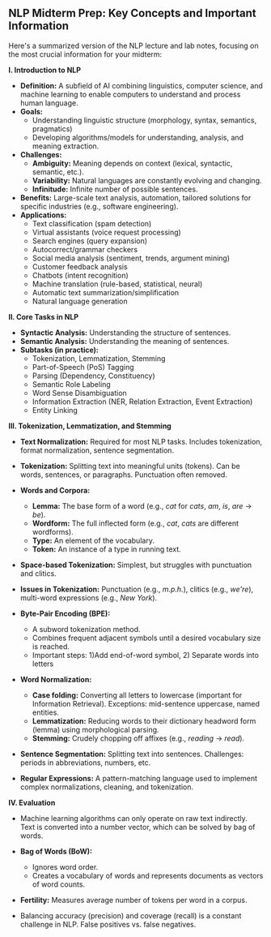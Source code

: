 ## NLP Midterm Prep: Key Concepts and Important Information

Here's a summarized version of the NLP lecture and lab notes, focusing on the most crucial information for your midterm:

**I. Introduction to NLP**

*   **Definition:** A subfield of AI combining linguistics, computer science, and machine learning to enable computers to understand and process human language.
*   **Goals:**
    *   Understanding linguistic structure (morphology, syntax, semantics, pragmatics)
    *   Developing algorithms/models for understanding, analysis, and meaning extraction.
*   **Challenges:**
    *   **Ambiguity:**  Meaning depends on context (lexical, syntactic, semantic, etc.).
    *   **Variability:**  Natural languages are constantly evolving and changing.
    *   **Infinitude:** Infinite number of possible sentences.
*   **Benefits:**  Large-scale text analysis, automation, tailored solutions for specific industries (e.g., software engineering).
*   **Applications:**
    *   Text classification (spam detection)
    *   Virtual assistants (voice request processing)
    *   Search engines (query expansion)
    *   Autocorrect/grammar checkers
    *   Social media analysis (sentiment, trends, argument mining)
    *   Customer feedback analysis
    *   Chatbots (intent recognition)
    *   Machine translation (rule-based, statistical, neural)
    *   Automatic text summarization/simplification
    *   Natural language generation

**II. Core Tasks in NLP**

*   **Syntactic Analysis:** Understanding the structure of sentences.
*   **Semantic Analysis:** Understanding the meaning of sentences.
*   **Subtasks (in practice):**
    *   Tokenization, Lemmatization, Stemming
    *   Part-of-Speech (PoS) Tagging
    *   Parsing (Dependency, Constituency)
    *   Semantic Role Labeling
    *   Word Sense Disambiguation
    *   Information Extraction (NER, Relation Extraction, Event Extraction)
    *   Entity Linking

**III. Tokenization, Lemmatization, and Stemming**

*   **Text Normalization:** Required for most NLP tasks.  Includes tokenization, format normalization, sentence segmentation.
*   **Tokenization:**  Splitting text into meaningful units (tokens).  Can be words, sentences, or paragraphs. Punctuation often removed.
*   **Words and Corpora:**
    *   **Lemma:**  The base form of a word (e.g., *cat* for *cats*, *am*, *is*, *are* -> *be*).
    *   **Wordform:** The full inflected form (e.g., *cat*, *cats* are different wordforms).
    *   **Type:**  An element of the vocabulary.
    *   **Token:**  An instance of a type in running text.

*   **Space-based Tokenization:** Simplest, but struggles with punctuation and clitics.
*   **Issues in Tokenization:** Punctuation (e.g., *m.p.h.*), clitics (e.g., *we're*), multi-word expressions (e.g., *New York*).
*   **Byte-Pair Encoding (BPE):**
    *   A subword tokenization method.
    *   Combines frequent adjacent symbols until a desired vocabulary size is reached.
    *   Important steps: 1)Add end-of-word symbol, 2) Separate words into letters

*   **Word Normalization:**
    *   **Case folding:** Converting all letters to lowercase (important for Information Retrieval).  Exceptions: mid-sentence uppercase, named entities.
    *   **Lemmatization:** Reducing words to their dictionary headword form (lemma) using morphological parsing.
    *   **Stemming:**  Crudely chopping off affixes (e.g., *reading* -> *read*).
*   **Sentence Segmentation:** Splitting text into sentences.  Challenges: periods in abbreviations, numbers, etc.
*   **Regular Expressions:** A pattern-matching language used to implement complex normalizations, cleaning, and tokenization.

**IV. Evaluation**

* Machine learning algorithms can only operate on raw text indirectly. Text is converted into a number vector, which can be solved by bag of words.

*   **Bag of Words (BoW):**
    *   Ignores word order.
    *   Creates a vocabulary of words and represents documents as vectors of word counts.

* **Fertility:** Measures average number of tokens per word in a corpus.
* Balancing accuracy (precision) and coverage (recall) is a constant challenge in NLP. False positives vs. false negatives.
